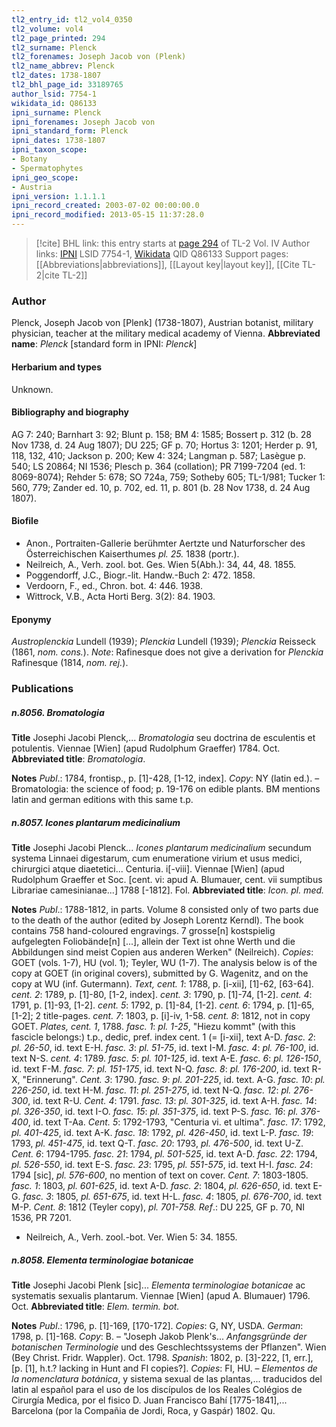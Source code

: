 ```yaml
---
tl2_entry_id: tl2_vol4_0350
tl2_volume: vol4
tl2_page_printed: 294
tl2_surname: Plenck
tl2_forenames: Joseph Jacob von (Plenk)
tl2_name_abbrev: Plenck
tl2_dates: 1738-1807
tl2_bhl_page_id: 33189765
author_lsid: 7754-1
wikidata_id: Q86133
ipni_surname: Plenck
ipni_forenames: Joseph Jacob von
ipni_standard_form: Plenck
ipni_dates: 1738-1807
ipni_taxon_scope: 
- Botany
- Spermatophytes
ipni_geo_scope: 
- Austria
ipni_version: 1.1.1.1
ipni_record_created: 2003-07-02 00:00:00.0
ipni_record_modified: 2013-05-15 11:37:28.0
---
```


> [!cite] BHL link: this entry starts at [page 294](https://www.biodiversitylibrary.org/page/33189765) of TL-2 Vol. IV
> Author links: [IPNI](https://www.ipni.org/a/7754-1) LSID 7754-1, [Wikidata](https://www.wikidata.org/wiki/Q86133) QID Q86133
> Support pages: [[Abbreviations|abbreviations]], [[Layout key|layout key]], [[Cite TL-2|cite TL-2]]

### Author

Plenck, Joseph Jacob von \[Plenk\] (1738-1807), Austrian botanist, military physician, teacher at the military medical academy of Vienna. 
**Abbreviated name**: *Plenck* \[standard form in IPNI: *Plenck*\]

#### Herbarium and types

Unknown.

#### Bibliography and biography

AG 7: 240; Barnhart 3: 92; Blunt p. 158; BM 4: 1585; Bossert p. 312 (b. 28 Nov 1738, d. 24 Aug 1807); DU 225; GF p. 70; Hortus 3: 1201; Herder p. 91, 118, 132, 410; Jackson p. 200; Kew 4: 324; Langman p. 587; Lasègue p. 540; LS 20864; NI 1536; Plesch p. 364 (collation); PR 7199-7204 (ed. 1: 8069-8074); Rehder 5: 678; SO 724a, 759; Sotheby 605; TL-1/981; Tucker 1: 560, 779; Zander ed. 10, p. 702, ed. 11, p. 801 (b. 28 Nov 1738, d. 24 Aug 1807).

#### Biofile

- Anon., Portraiten-Gallerie berühmter Aertzte und Naturforscher des Österreichischen Kaiserthumes *pl. 25.* 1838 (portr.).
- Neilreich, A., Verh. zool. bot. Ges. Wien 5(Abh.): 34, 44, 48. 1855.
- Poggendorff, J.C., Biogr.-lit. Handw.-Buch 2: 472. 1858.
- Verdoorn, F., ed., Chron. bot. 4: 446. 1938.
- Wittrock, V.B., Acta Horti Berg. 3(2): 84. 1903.

#### Eponymy

*Austroplenckia* Lundell (1939); *Plenckia* Lundell (1939); *Plenckia* Reisseck (1861, *nom. cons.*). *Note*: Rafinesque does not give a derivation for *Plenckia* Rafinesque (1814, *nom. rej.*).

### Publications

##### n.8056. Bromatologia

**Title**
Josephi Jacobi Plenck,... *Bromatologia* seu doctrina de esculentis et potulentis. Viennae \[Wien\] (apud Rudolphum Graeffer) 1784. Oct.
**Abbreviated title**: *Bromatologia*.

**Notes**
*Publ*.: 1784, frontisp., p. \[1\]-428, \[1-12, index\]. *Copy*: NY (latin ed.). – Bromatologia: the science of food; p. 19-176 on edible plants. BM mentions latin and german editions with this same t.p.

##### n.8057. Icones plantarum medicinalium

**Title**
Josephi Jacobi Plenck... *Icones plantarum medicinalium* secundum systema Linnaei digestarum, cum enumeratione virium et usus medici, chirurgici atque diaetetici... Centuria. i\[-viii\]. Viennae \[Wien\] (apud Rudolphum Graeffer et Soc. \[cent. vi: apud A. Blumauer, cent. vii sumptibus Librariae camesinianae...\] 1788 \[-1812\]. Fol.
**Abbreviated title**: *Icon. pl. med.*

**Notes**
*Publ*.: 1788-1812, in parts. Volume 8 consisted only of two parts due to the death of the author (edited by Joseph Lorentz Kerndl). The book contains 758 hand-coloured engravings. 7 grosse\[n\] kostspielig aufgelegten Foliobände\[n\] \[...\], allein der Text ist ohne Werth und die Abbildungen sind meist Copien aus anderen Werken" (Neilreich). *Copies*: GOET (vols. 1-7), HU (vol. 1); Teyler, WU (1-7). The analysis below is of the copy at GOET (in original covers), submitted by G. Wagenitz, and on the copy at WU (inf. Gutermann).
*Text, cent. 1*: 1788, p. \[i-xii\], \[1\]-62, \[63-64\].
*cent. 2*: 1789, p. \[1\]-80, \[1-2, index\].
*cent. 3*: 1790, p. \[1\]-74, \[1-2\].
*cent. 4*: 1791, p. \[1\]-93, \[1-2\].
*cent. 5*: 1792, p. \[1\]-84, \[1-2\].
*cent. 6*: 1794, p. \[1\]-65, \[1-2\]; 2 title-pages.
*cent. 7*: 1803, p. \[i\]-iv, 1-58.
*cent. 8*: 1812, not in copy GOET.
*Plates, cent. 1*, 1788.
*fasc. 1*: *pl. 1-25*, "Hiezu kommt" (with this fascicle belongs:) t.p., dedic, pref. index cent. 1 (= \[i-xii\], text A-D.
*fasc. 2*: *pl. 26-50*, id. text E-H.
*fasc. 3*: *pl. 51-75*, id. text I-M.
*fasc. 4*: *pl. 76-100*, id. text N-S.
*cent. 4*: 1789.
*fasc. 5*: *pl. 101-125*, id. text A-E.
*fasc. 6*: *pl. 126-150*, id. text F-M.
*fasc. 7*: *pl. 151-175*, id. text N-Q.
*fasc. 8*: *pl. 176-200*, id. text R-X, "Erinnerung".
*Cent. 3*: 1790.
*fasc. 9*: *pl. 201-225*, id. text. A-G.
*fasc. 10*: *pl. 226-250*, id. text H-M.
*fasc. 11*: *pl. 251-275*, id. text N-Q.
*fasc. 12*: *pl. 276-300*, id. text R-U.
*Cent. 4*: 1791.
*fasc. 13*: *pl. 301-325*, id. text A-H.
*fasc. 14*: *pl. 326-350*, id. text I-O.
*fasc. 15*: *pl. 351-375*, id. text P-S.
*fasc. 16*: *pl. 376-400*, id. text T-Aa.
*Cent. 5*: 1792-1793, "Centuria vi. et ultima".
*fasc. 17*: 1792, *pl. 401-425*, id. text A-K.
*fasc. 18*: 1792, *pl. 426-450*, id. text L-P.
*fasc. 19*: 1793, *pl. 451-475*, id. text Q-T.
*fasc. 20*: 1793, *pl. 476-500*, id. text U-Z.
*Cent. 6*: 1794-1795.
*fasc. 21*: 1794, *pl. 501-525*, id. text A-D.
*fasc. 22*: 1794, *pl. 526-550*, id. text E-S.
*fasc. 23*: 1795, *pl. 551-575*, id. text H-I.
*fasc. 24*: 1794 \[sic\], *pl. 576-600*, no mention of text on cover.
*Cent. 7*: 1803-1805.
*fasc. 1*: 1803, *pl. 601-625*, id. text A-D.
*fasc. 2*: 1804, *pl. 626-650*, id. text E-G.
*fasc. 3*: 1805, *pl. 651-675*, id. text H-L.
*fasc. 4*: 1805, *pl. 676-700*, id. text M-P.
*Cent. 8*: 1812 (Teyler copy), *pl. 701-758.*
*Ref*.: DU 225, GF p. 70, NI 1536, PR 7201.
- Neilreich, A., Verh. zool.-bot. Ver. Wien 5: 34. 1855.

##### n.8058. Elementa terminologiae botanicae

**Title**
Josephi Jacobi Plenk \[sic\]... *Elementa terminologiae botanicae* ac systematis sexualis plantarum. Viennae \[Wien\] (apud A. Blumauer) 1796. Oct.
**Abbreviated title**: *Elem. termin. bot.*

**Notes**
*Publ*.: 1796, p. \[1\]-169, \[170-172\]. *Copies*: G, NY, USDA.
*German*: 1798, p. \[1\]-168. *Copy*: B. – "Joseph Jakob Plenk's... *Anfangsgründe der botanischen Terminologie* und des Geschlechtssystems der Pflanzen". Wien (Bey Christ. Fridr. Wappler). Oct. 1798.
*Spanish*: 1802, p. \[3\]-222, \[1, err.\], \[p. \[1\], h.t.? lacking in Hunt and FI copies?\]. *Copies*: FI, HU. – *Elementos de la nomenclatura botánica*, y sistema sexual de las plantas,... traducidos del latin al español para el uso de los discípulos de los Reales Colégios de Cirurgía Medica, por el fisico D. Juan Francisco Bahí \[1775-1841\],... Barcelona (por la Compañia de Jordi, Roca, y Gaspár) 1802. Qu.

